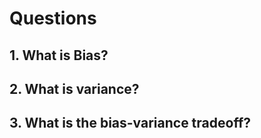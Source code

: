 # Questions

## 1. What is Bias?

## 2. What is variance?

## 3. What is the bias-variance tradeoff?

